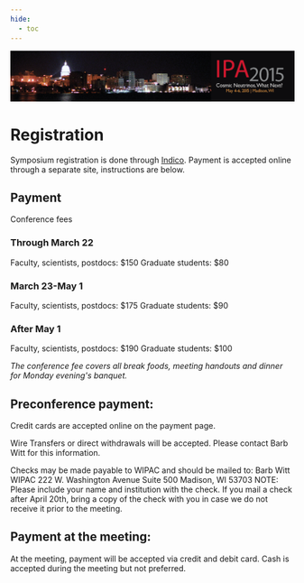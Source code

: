 ```yaml
---
hide:
  - toc
---
```


![IPA 2015](IPA2015_web_banner_1118x200_0128152.png)

# Registration


Symposium registration is done through [Indico](https://events.icecube.wisc.edu/event/68/). Payment is accepted online through a separate site, instructions are below.
 
## Payment
Conference fees
 
### Through March 22
Faculty, scientists, postdocs: $150
Graduate students: $80

### March 23-May 1
Faculty, scientists, postdocs: $175
Graduate students: $90

### After May 1
Faculty, scientists, postdocs: $190
Graduate students: $100

*The conference fee covers all break foods, meeting handouts and dinner for Monday evening's banquet.*
 
## Preconference payment:
Credit cards are accepted online on the payment page. 
 
Wire Transfers or direct withdrawals will be accepted.  Please contact Barb Witt for this information.
 
Checks may be made payable to WIPAC and should be mailed to:
Barb Witt
WIPAC
222 W. Washington Avenue
Suite 500
Madison, WI 53703
NOTE: Please include your name and institution with the check. If you mail a check after April 20th, bring a copy of the check with you in case we do not receive it prior to the meeting.

## Payment at the meeting:
At the meeting, payment will be accepted via credit and debit card. Cash is accepted during the meeting but not preferred.

